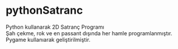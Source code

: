 # pythonSatranc
Python kullanarak 2D Satranç Programı  
Şah çekme, rok ve en passant dışında her hamle programlanmıştır.  
Pygame kullanıarak geliştirilmiştir.
